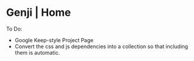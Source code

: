 Genji | Home
============


To Do: 
* Google Keep-style Project Page
* Convert the css and js dependencies into a collection so that including them is automatic.
